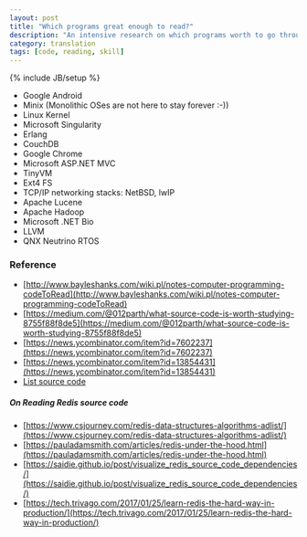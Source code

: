```yaml
---
layout: post
title: "Which programs great enough to read?"
description: "An intensive research on which programs worth to go through"
category: translation
tags: [code, reading, skill]
---
```

{% include JB/setup %}

- Google Android
- Minix (Monolithic OSes are not here to stay forever :-))
- Linux Kernel
- Microsoft Singularity
- Erlang
- CouchDB
- Google Chrome
- Microsoft ASP.NET MVC
- TinyVM
- Ext4 FS
- TCP/IP networking stacks: NetBSD, lwIP
- Apache Lucene
- Apache Hadoop
- Microsoft .NET Bio
- LLVM
- QNX Neutrino RTOS


### Reference
- [http://www.bayleshanks.com/wiki.pl/notes-computer-programming-codeToRead](http://www.bayleshanks.com/wiki.pl/notes-computer-programming-codeToRead)
- [https://medium.com/@012parth/what-source-code-is-worth-studying-8755f88f8de5](https://medium.com/@012parth/what-source-code-is-worth-studying-8755f88f8de5)
- [https://news.ycombinator.com/item?id=7602237](https://news.ycombinator.com/item?id=7602237)
- [https://news.ycombinator.com/item?id=13854431](https://news.ycombinator.com/item?id=13854431)
- [List source code](http://himmele.blogspot.com/2012/01/how-do-you-read-source-code.html)

##### On Reading Redis source code
- [https://www.csjourney.com/redis-data-structures-algorithms-adlist/](https://www.csjourney.com/redis-data-structures-algorithms-adlist/)
- [https://pauladamsmith.com/articles/redis-under-the-hood.html](https://pauladamsmith.com/articles/redis-under-the-hood.html)
- [https://saidie.github.io/post/visualize_redis_source_code_dependencies/](https://saidie.github.io/post/visualize_redis_source_code_dependencies/)
- [https://tech.trivago.com/2017/01/25/learn-redis-the-hard-way-in-production/](https://tech.trivago.com/2017/01/25/learn-redis-the-hard-way-in-production/)